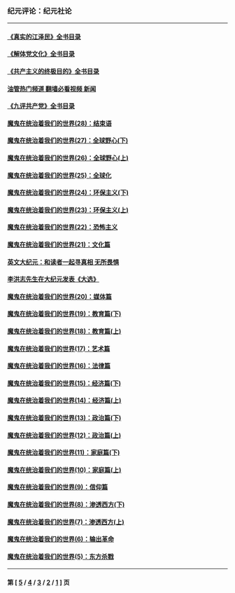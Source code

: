 ### 纪元评论：纪元社论
---
#### [《真实的江泽民》全书目录](../../pages/nsc422/n13721399.md?07150330) 
#### [《解体党文化》全书目录](../../pages/nsc422/n13721157.md?07150330) 
#### [《共产主义的终极目的》全书目录](../../pages/nsc422/n13721048.md?07150330) 
#### [油管热门频道 翻墙必看视频 新闻](ok?07150330)
#### [《九评共产党》全书目录](../../pages/nsc422/n13708085.md?07150330) 
#### [魔鬼在统治着我们的世界(28)：结束语](../../pages/nsc422/n10936246.md?07150330) 
#### [魔鬼在统治着我们的世界(27)：全球野心(下)](../../pages/nsc422/n10928319.md?07150330) 
#### [魔鬼在统治着我们的世界(26)：全球野心(上)](../../pages/nsc422/n10900318.md?07150330) 
#### [魔鬼在统治着我们的世界(25)：全球化](../../pages/nsc422/n10788205.md?07150330) 
#### [魔鬼在统治着我们的世界(24)：环保主义(下)](../../pages/nsc422/n10695307.md?07150330) 
#### [魔鬼在统治着我们的世界(23)：环保主义(上)](../../pages/nsc422/n10688613.md?07150330) 
#### [魔鬼在统治着我们的世界(22)：恐怖主义](../../pages/nsc422/n10614727.md?07150330) 
#### [魔鬼在统治着我们的世界(21)：文化篇](../../pages/nsc422/n10597706.md?07150330) 
#### [英文大纪元：和读者一起寻真相 无所畏惧](../../pages/nsc422/n12542027.md?07150330) 
#### [李洪志先生在大纪元发表《大选》](../../pages/nsc422/n12534746.md?07150330) 
#### [魔鬼在统治着我们的世界(20)：媒体篇](../../pages/nsc422/n10586579.md?07150330) 
#### [魔鬼在统治着我们的世界(19)：教育篇(下)](../../pages/nsc422/n10564808.md?07150330) 
#### [魔鬼在统治着我们的世界(18)：教育篇(上)](../../pages/nsc422/n10526970.md?07150330) 
#### [魔鬼在统治着我们的世界(17)：艺术篇](../../pages/nsc422/n10499093.md?07150330) 
#### [魔鬼在统治着我们的世界(16)：法律篇](../../pages/nsc422/n10485969.md?07150330) 
#### [魔鬼在统治着我们的世界(15)：经济篇(下)](../../pages/nsc422/n10469975.md?07150330) 
#### [魔鬼在统治着我们的世界(14)：经济篇(上)](../../pages/nsc422/n10457370.md?07150330) 
#### [魔鬼在统治着我们的世界(13)：政治篇(下)](../../pages/nsc422/n10448270.md?07150330) 
#### [魔鬼在统治着我们的世界(12)：政治篇(上)](../../pages/nsc422/n10444576.md?07150330) 
#### [魔鬼在统治着我们的世界(11)：家庭篇(下)](../../pages/nsc422/n10440961.md?07150330) 
#### [魔鬼在统治着我们的世界(10)：家庭篇(上)](../../pages/nsc422/n10435448.md?07150330) 
#### [魔鬼在统治着我们的世界(9)：信仰篇](../../pages/nsc422/n10432159.md?07150330) 
#### [魔鬼在统治着我们的世界(8)：渗透西方(下)](../../pages/nsc422/n10429603.md?07150330) 
#### [魔鬼在统治着我们的世界(7)：渗透西方(上)](../../pages/nsc422/n10426013.md?07150330) 
#### [魔鬼在统治着我们的世界(6)：输出革命](../../pages/nsc422/n10421536.md?07150330) 
#### [魔鬼在统治着我们的世界(5)：东方杀戮](../../pages/nsc422/n10417707.md?07150330) 

---
#### 第 [ [5](./5.md?07150330) / [4](./4.md?07150330) / [3](./3.md?07150330) / [2](./2.md?07150330) / [1](./1.md?07150330) ] 页
